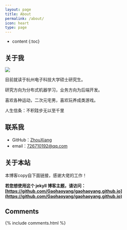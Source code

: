 ```yaml
---
layout: page
title: About
permalink: /about/
icon: heart
type: page
---
```


* content
{:toc}

## 关于我

![](http://ww1.sinaimg.cn/large/005L0VzSgy1g3cm95bpmuj305k05kjra.jpg)

目前就读于杭州电子科技大学硕士研究生。

研究方向为分布式机器学习，业务方向为后端开发。

喜欢各种运动，二次元宅男，喜欢玩养成类游戏。

人生信条：不积跬步无以至千里


## 联系我

* GitHub：[ZhouXiang](https://github.com/zx950519)
* email：726710192@qq.com

## 关于本站

本博客copy自下面链接，感谢大佬的工作！

**若您想使用这个 jekyll 博客主题，请访问：[https://github.com/Gaohaoyang/gaohaoyang.github.io](https://github.com/Gaohaoyang/gaohaoyang.github.io)**

## Comments

{% include comments.html %}
